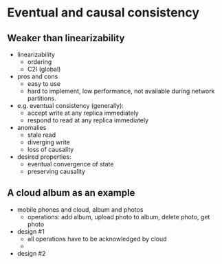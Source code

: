 # Eventual and causal consistency

## Weaker than linearizability 
* linearizability
  * ordering
  * C2I (global)
* pros and cons
  * easy to use
  * hard to implement, low performance, not available during network partitions.  
* e.g. eventual consistency (generally):
  * accept write at any replica immediately
  * respond to read at any replica immediately
* anomalies
  * stale read
  * diverging write
  * loss of causality
* desired properties: 
  * eventual convergence of state 
  * preserving causality 
  
## A cloud album as an example
* mobile phones and cloud, album and photos 
  * operations: add album, upload photo to album, delete photo, get photo
* design #1
  * all operations have to be acknowledged by cloud
  * 
* design #2 
